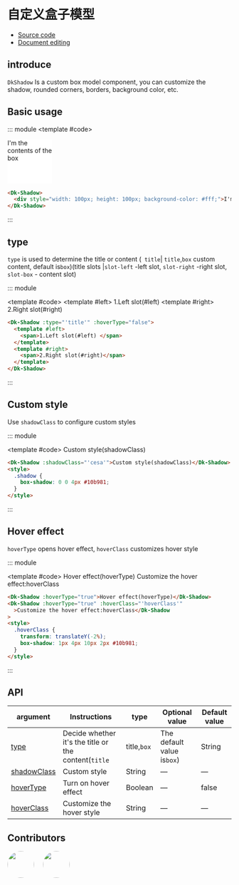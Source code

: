 # 自定义盒子模型

- [Source code](https://github.com/dk-plus-ui/dk-plus-ui/tree/master/packages/components/dkshadow)
- [Document editing](https://github.com/dk-plus-ui/dk-plus-ui/blob/master/docs/components/shadow.md)

## introduce

`DkShadow` Is a custom box model component, you can customize the shadow, rounded corners, borders, background color, etc.

## Basic usage

::: module
<template #code>
<Dk-Shadow>
<div style="width: 100px; height: 100px; background-color: #fff;">I'm the contents of the box</div>
</Dk-Shadow>
</template>

```html
<Dk-Shadow>
  <div style="width: 100px; height: 100px; background-color: #fff;">I'm the contents of the box</div>
</Dk-Shadow>
```

:::

## <a id='type'>type</a>

`type` is used to determine the title or content (` title`| `title`,`box`  custom content, default is`box`)(title slots |`slot-left` -left slot, `slot-right` -right slot, `slot-box` - content slot)

::: module

<template #code>
<Dk-Shadow :type="'title'" :hoverType="false">
  <template #left>
    <span>1.Left slot(#left) </span>
  </template>
  <template #right>
    <span>2.Right slot(#right)</span>
  </template>
</Dk-Shadow>
</template>

```html
<Dk-Shadow :type="'title'" :hoverType="false">
  <template #left>
    <span>1.Left slot(#left) </span>
  </template>
  <template #right>
    <span>2.Right slot(#right)</span>
  </template>
</Dk-Shadow>
```

:::


## <a id='shadowClass'>Custom style</a>

Use `shadowClass` to configure custom styles

::: module

<template #code>
<Dk-Shadow :shadowClass="'shadow'">Custom style(shadowClass)</Dk-Shadow>

<style>
  .shadow {
    box-shadow: 0 0 4px var(--vp-c-green);
  }
</style>
</template>

```html
<Dk-Shadow :shadowClass="'cesa'">Custom style(shadowClass)</Dk-Shadow>
<style>
  .shadow {
    box-shadow: 0 0 4px #10b981;
  }
</style>
```

:::

## <a id='hoverType'>Hover effect</a>

`hoverType` opens hover effect, `hoverClass` customizes hover style

::: module

<template #code>
<Dk-Shadow :hoverType="true">Hover effect(hoverType)</Dk-Shadow>
<Dk-Shadow :hoverType="true" :hoverClass="'hoverClass'">Customize the hover effect:hoverClass</Dk-Shadow>

<style>
  .hoverClass {
    transform: translateY(-2%);
    box-shadow: 1px 4px 10px 2px var(--vp-c-green);
  }
</style>
</template>

```html
<Dk-Shadow :hoverType="true">Hover effect(hoverType)</Dk-Shadow>
<Dk-Shadow :hoverType="true" :hoverClass="'hoverClass'"
  >Customize the hover effect:hoverClass</Dk-Shadow
>
<style>
  .hoverClass {
    transform: translateY(-2%);
    box-shadow: 1px 4px 10px 2px #10b981;
  }
</style>
```

:::

## API

| argument | Instructions | type | Optional value | Default value |
| --- | --- | --- | --- | --- |
| [type](#type)       | Decide whether it's the title or the content(`title`|title,`box`|The default value is`box`) | String  | —      | box    |
| [shadowClass](#shadowClass)| Custom style | String  | —      | —    |
| [hoverType](#hoverType)  | Turn on hover effect | Boolean | —      | false  |
| [hoverClass](#hoverType) | Customize the hover style | String  | —      | —      |


## Contributors

<div style='display: flex;'>
  <a href="https://github.com/dk-plus-ui" target="_blank">
    <img style='width:60px;height:60px;border-radius: 50%;' src="https://avatars.githubusercontent.com/u/88755587?v=4" />
  </a>
  <a href="https://github.com/dk-plus-ui" target="_blank" style='margin-left:20px;'>
    <img style='width:60px;height:60px;border-radius: 50%;' src="https://avatars.githubusercontent.com/u/117073291?s=64&v=4">
  </a>
</div>
